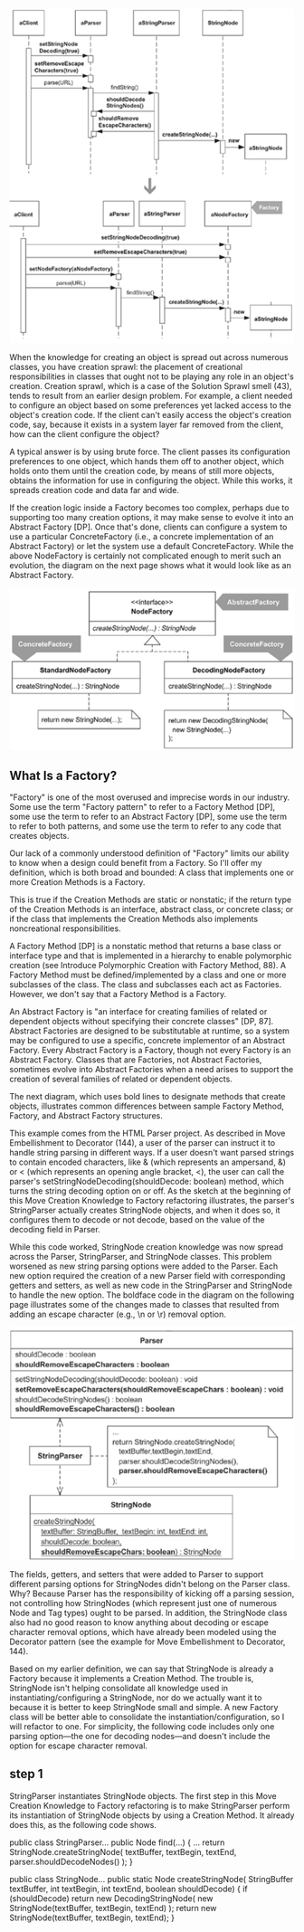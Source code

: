 ![r2p](Screenshot%20from%202020-10-12%2006-47-26.png)

When the knowledge for creating an object is spread out across numerous classes, you have creation sprawl: the placement of creational responsibilities in classes that ought not to be playing any role in an object's creation. Creation sprawl, which is a case of the Solution Sprawl smell (43), tends to result from an earlier design problem. For example, a client needed to configure an object based on some preferences yet lacked access to the object's creation code. If the client can't easily access the object's creation code, say, because it exists in a system layer far removed from the client, how can the client configure the object?

A typical answer is by using brute force. The client passes its configuration preferences to one object, which hands them off to another object, which holds onto them until the creation code, by means of still more objects, obtains the information for use in configuring the object. While this works, it spreads creation code and data far and wide.

If the creation logic inside a Factory becomes too complex, perhaps due to supporting too many creation options, it may make sense to evolve it into an Abstract Factory [DP]. Once that's done, clients can configure a system to use a particular ConcreteFactory (i.e., a concrete implementation of an Abstract Factory) or let the system use a default ConcreteFactory. While the above NodeFactory is certainly not complicated enough to merit such an evolution, the diagram on the next page shows what it would look like as an Abstract Factory.

![r2p](Screenshot%20from%202020-10-12%2006-48-46.png)

## What Is a Factory?

"Factory" is one of the most overused and imprecise words in our industry. Some use the term "Factory pattern" to refer to a Factory Method [DP], some use the term to refer to an Abstract Factory [DP], some use the term to refer to both patterns, and some use the term to refer to any code that creates objects.

Our lack of a commonly understood definition of "Factory" limits our ability to know when a design could benefit from a Factory. So I'll offer my definition, which is both broad and bounded: A class that implements one or more Creation Methods is a Factory.

This is true if the Creation Methods are static or nonstatic; if the return type of the Creation Methods is an interface, abstract class, or concrete class; or if the class that implements the Creation Methods also implements noncreational responsibilities.

A Factory Method [DP] is a nonstatic method that returns a base class or interface type and that is implemented in a hierarchy to enable polymorphic creation (see Introduce Polymorphic Creation with Factory Method, 88). A Factory Method must be defined/implemented by a class and one or more subclasses of the class. The class and subclasses each act as Factories. However, we don't say that a Factory Method is a Factory.

An Abstract Factory is "an interface for creating families of related or dependent objects without specifying their concrete classes" [DP, 87]. Abstract Factories are designed to be substitutable at runtime, so a system may be configured to use a specific, concrete implementor of an Abstract Factory. Every Abstract Factory is a Factory, though not every Factory is an Abstract Factory. Classes that are Factories, not Abstract Factories, sometimes evolve into Abstract Factories when a need arises to support the creation of several families of related or dependent objects.

The next diagram, which uses bold lines to designate methods that create objects, illustrates common differences between sample Factory Method, Factory, and Abstract Factory structures.


This example comes from the HTML Parser project. As described in Move Embellishment to Decorator (144), a user of the parser can instruct it to handle string parsing in different ways. If a user doesn't want parsed strings to contain encoded characters, like &amp; (which represents an ampersand, &) or &lt; (which represents an opening angle bracket, <), the user can call the parser's setStringNodeDecoding(shouldDecode: boolean) method, which turns the string decoding option on or off. As the sketch at the beginning of this Move Creation Knowledge to Factory refactoring illustrates, the parser's StringParser actually creates StringNode objects, and when it does so, it configures them to decode or not decode, based on the value of the decoding field in Parser.

While this code worked, StringNode creation knowledge was now spread across the Parser, StringParser, and StringNode classes. This problem worsened as new string parsing options were added to the Parser. Each new option required the creation of a new Parser field with corresponding getters and setters, as well as new code in the StringParser and StringNode to handle the new option. The boldface code in the diagram on the following page illustrates some of the changes made to classes that resulted from adding an escape character (e.g., \n or \r) removal option.

![r2p](Screenshot%20from%202020-10-12%2006-49-41.png)

The fields, getters, and setters that were added to Parser to support different parsing options for StringNodes didn't belong on the Parser class. Why? Because Parser has the responsibility of kicking off a parsing session, not controlling how StringNodes (which represent just one of numerous Node and Tag types) ought to be parsed. In addition, the StringNode class also had no good reason to know anything about decoding or escape character removal options, which have already been modeled using the Decorator pattern (see the example for Move Embellishment to Decorator, 144).

Based on my earlier definition, we can say that StringNode is already a Factory because it implements a Creation Method. The trouble is, StringNode isn't helping consolidate all knowledge used in instantiating/configuring a StringNode, nor do we actually want it to because it is better to keep StringNode small and simple. A new Factory class will be better able to consolidate the instantiation/configuration, so I will refactor to one. For simplicity, the following code includes only one parsing option—the one for decoding nodes—and doesn't include the option for escape character removal.

## step 1
StringParser instantiates StringNode objects. The first step in this Move Creation Knowledge to Factory refactoring is to make StringParser perform its instantiation of StringNode objects by using a Creation Method. It already does this, as the following code shows.

public class StringParser...
  public Node find(...) {
    ...
    return StringNode.createStringNode(
      textBuffer, textBegin, textEnd,
      parser.shouldDecodeNodes()
    );
  }

public class StringNode...
  public static Node createStringNode(
    StringBuffer textBuffer, int textBegin, int textEnd, boolean shouldDecode) {
    if (shouldDecode)
      return new DecodingStringNode(
        new StringNode(textBuffer, textBegin, textEnd)
      );
    return new StringNode(textBuffer, textBegin, textEnd);
  }
  
